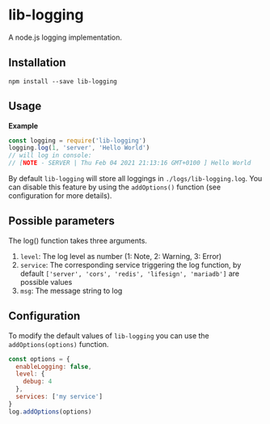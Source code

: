 # lib-logging
A node.js logging implementation.

## Installation
```
npm install --save lib-logging
```

## Usage
**Example**
```javascript
const logging = require('lib-logging')
logging.log(1, 'server', 'Hello World')
// will log in console:
// [NOTE - SERVER | Thu Feb 04 2021 21:13:16 GMT+0100 ] Hello World
```
By default `lib-logging` will store all loggings in `./logs/lib-logging.log`. You can disable this feature by using the `addOptions()` function (see configuration for more details).

## Possible parameters
The log() function takes three arguments. 
1. `level`: The log level as number (1: Note, 2: Warning, 3: Error)
2. `service`: The corresponding service triggering the log function, by default `['server', 'cors', 'redis', 'lifesign', 'mariadb']` are possible values
3. `msg`: The message string to log

## Configuration
To modify the default values of `lib-logging` you can use the `addOptions(options)` function. 
```javascript
const options = {
  enableLogging: false,
  level: {
    debug: 4
  },
  services: ['my service']
}
log.addOptions(options)
```